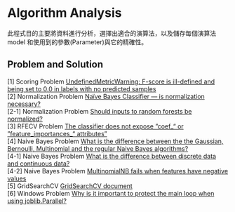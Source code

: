 # Algorithm Analysis
此程式目的主要將資料進行分析，選擇出適合的演算法，以及儲存每個演算法 model 和使用到的參數(Parameter)與它的精確性。

## Problem and Solution
[1] Scoring Problem [UndefinedMetricWarning: F-score is ill-defined and being set to 0.0 in labels with no predicted samples](https://stackoverflow.com/questions/43162506/undefinedmetricwarning-f-score-is-ill-defined-and-being-set-to-0-0-in-labels-wi)</br>
[2] Normalization Problem [Naïve Bayes Classifier — is normalization necessary?](https://stackoverflow.com/questions/21567852/na%C3%AFve-bayes-classifier-is-normalization-necessary)</br>
[2-1] Normalization Problem [Should inputs to random forests be normalized?](https://www.quora.com/Should-inputs-to-random-forests-be-normalized)</br>
[3] RFECV Problem [The classifier does not expose ”coef_“ or ”feature_importances_“ attributes”](https://stackoverflow.com/questions/37780139/knn-with-rfecv-returns-the-classifier-does-not-expose-coef-or-feature-impo)</br>
[4] Naive Bayes Problem [What is the difference between the the Gaussian, Bernoulli, Multinomial and the regular Naive Bayes algorithms?](https://www.quora.com/What-is-the-difference-between-the-the-Gaussian-Bernoulli-Multinomial-and-the-regular-Naive-Bayes-algorithms)</br>
[4-1] Naive Bayes Problem [What is the difference between discrete data and continuous data?](https://stats.stackexchange.com/questions/206/what-is-the-difference-between-discrete-data-and-continuous-data)</br>
[4-2] Naive Bayes Problem [MultinomialNB fails when features have negative values](https://github.com/ClimbsRocks/machineJS/issues/176)</br>
[5] GridSearchCV [GridSearchCV document](http://scikit-learn.org/stable/modules/generated/sklearn.model_selection.GridSearchCV.html) </br>
[6] Windows Problem [Why is it important to protect the main loop when using joblib.Parallel?
](https://stackoverflow.com/questions/29545605/why-is-it-important-to-protect-the-main-loop-when-using-joblib-parallel)</br>

